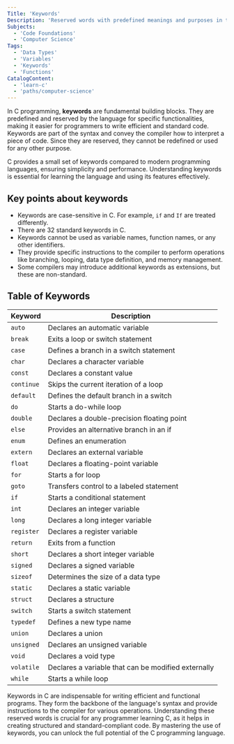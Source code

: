 ```yaml
---
Title: 'Keywords'
Description: 'Reserved words with predefined meanings and purposes in the C programming language and cannot be used as identifiers.'
Subjects:
  - 'Code Foundations'
  - 'Computer Science'
Tags:
  - 'Data Types'
  - 'Variables'
  - 'Keywords'
  - 'Functions'
CatalogContent:
  - 'learn-c'
  - 'paths/computer-science'
---
```


In C programming, **keywords** are fundamental building blocks. They are predefined and reserved by the language for specific functionalities, making it easier for programmers to write efficient and standard code. Keywords are part of the syntax and convey the compiler how to interpret a piece of code. Since they are reserved, they cannot be redefined or used for any other purpose.

C provides a small set of keywords compared to modern programming languages, ensuring simplicity and performance. Understanding keywords is essential for learning the language and using its features effectively.

## Key points about keywords

- Keywords are case-sensitive in C. For example, `if` and `If` are treated differently.
- There are 32 standard keywords in C.
- Keywords cannot be used as variable names, function names, or any other identifiers.
- They provide specific instructions to the compiler to perform operations like branching, looping, data type definition, and memory management.
- Some compilers may introduce additional keywords as extensions, but these are non-standard.

## Table of Keywords

| Keyword    | Description                                         |
| ---------- | --------------------------------------------------- |
| `auto`     | Declares an automatic variable                      |
| `break`    | Exits a loop or switch statement                    |
| `case`     | Defines a branch in a switch statement              |
| `char`     | Declares a character variable                       |
| `const`    | Declares a constant value                           |
| `continue` | Skips the current iteration of a loop               |
| `default`  | Defines the default branch in a switch              |
| `do`       | Starts a do-while loop                              |
| `double`   | Declares a double-precision floating point          |
| `else`     | Provides an alternative branch in an if             |
| `enum`     | Defines an enumeration                              |
| `extern`   | Declares an external variable                       |
| `float`    | Declares a floating-point variable                  |
| `for`      | Starts a for loop                                   |
| `goto`     | Transfers control to a labeled statement            |
| `if`       | Starts a conditional statement                      |
| `int`      | Declares an integer variable                        |
| `long`     | Declares a long integer variable                    |
| `register` | Declares a register variable                        |
| `return`   | Exits from a function                               |
| `short`    | Declares a short integer variable                   |
| `signed`   | Declares a signed variable                          |
| `sizeof`   | Determines the size of a data type                  |
| `static`   | Declares a static variable                          |
| `struct`   | Declares a structure                                |
| `switch`   | Starts a switch statement                           |
| `typedef`  | Defines a new type name                             |
| `union`    | Declares a union                                    |
| `unsigned` | Declares an unsigned variable                       |
| `void`     | Declares a void type                                |
| `volatile` | Declares a variable that can be modified externally |
| `while`    | Starts a while loop                                 |

Keywords in C are indispensable for writing efficient and functional programs. They form the backbone of the language's syntax and provide instructions to the compiler for various operations. Understanding these reserved words is crucial for any programmer learning C, as it helps in creating structured and standard-compliant code. By mastering the use of keywords, you can unlock the full potential of the C programming language.
